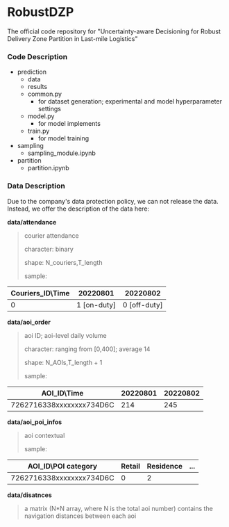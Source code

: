 # RobustDZP
The official code repository for "Uncertainty-aware Decisioning for Robust Delivery Zone Partition in Last-mile Logistics"

### Code Description

- prediction
  - data
  - results 
  - common.py
    - for dataset generation; experimental and model hyperparameter settings 
  - model.py
    - for model implements
  - train.py
    - for model training
- sampling
  - sampling_module.ipynb
- partition
  - partition.ipynb 


### Data Description
Due to the company's data protection policy, we can not release the data. Instead, we offer the description of the data here:

**data/attendance**
> courier attendance
> 
> character: binary
> 
> shape: N_couriers,T_length
>
> sample:

| Couriers_ID\Time | 20220801 | 20220802 |
|------------------------------------------|----------|----------|
| 0 | 1 [on-duty]     | 0  [off-duty]    |

**data/aoi_order**
> aoi ID; aoi-level daily volume
> 
> character: ranging from [0,400];  average 14
> 
> shape: N_AOIs,T_length + 1
>
> sample: 

| AOI_ID\Time | 20220801 | 20220802 |
|------------------------------------------|----------|----------|
| 7262716338xxxxxxxx734D6C | 214      | 245      |

**data/aoi_poi_infos**
> aoi contextual
>
> sample:

| AOI_ID\POI category | Retail | Residence | ...| 
|------------------------------------------|----------|----------|----------|
| 7262716338xxxxxxxx734D6C | 0      | 2      | |
**data/disatnces**
> a matrix (N*N array, where N is the total aoi number) contains the navigation distances between each aoi

